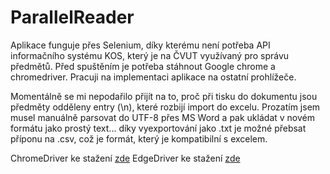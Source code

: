 # ParallelReader
Aplikace funguje přes Selenium, díky kterému není potřeba API informačního systému KOS, který je na ČVUT využívaný pro správu předmětů.
Před spuštěním je potřeba stáhnout Google chrome a chromedriver. Pracuji na implementaci aplikace na ostatní prohlížeče.

Momentálně se mi nepodařilo přijít na to, proč při tisku do dokumentu jsou předměty odděleny entry (\n), které rozbijí import do excelu. Prozatím jsem musel manuálně parsovat do UTF-8 přes MS Word a pak ukládat v novém formátu jako prostý text... díky vyexportování jako .txt je možné přebsat příponu na .csv, což je formát, který je kompatibilní s excelem.

ChromeDriver ke stažení [zde](https://chromedriver.storage.googleapis.com/index.html)
EdgeDriver ke stažení [zde](https://developer.microsoft.com/en-us/microsoft-edge/tools/webdriver/)
